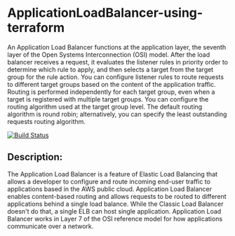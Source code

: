 # ApplicationLoadBalancer-using-terraform

An Application Load Balancer functions at the application layer, the seventh layer of the Open Systems Interconnection (OSI) model. After the load balancer receives a request, it evaluates the listener rules in priority order to determine which rule to apply, and then selects a target from the target group for the rule action. You can configure listener rules to route requests to different target groups based on the content of the application traffic. Routing is performed independently for each target group, even when a target is registered with multiple target groups. You can configure the routing algorithm used at the target group level. The default routing algorithm is round robin; alternatively, you can specify the least outstanding requests routing algorithm.

[![Build Status](https://travis-ci.org/joemccann/dillinger.svg?branch=master)]()

## Description:

The Application Load Balancer is a feature of Elastic Load Balancing that allows a developer to configure and route incoming end-user traffic to applications based in the AWS public cloud. Application Load Balancer enables content-based routing and allows requests to be routed to different applications behind a single load balance. While the Classic Load Balancer doesn't do that, a single ELB can host single application. Application Load Balancer works in Layer 7 of the OSI reference model for how applications communicate over a network.
